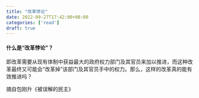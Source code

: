 ```yaml
---
title: "改革悖论"
date: 2022-09-27T17:42:00+08:00
categories: ['read']
draft: true
---
```


#### 什么是“改革悖论”？

即改革需要从现有体制中获益最大的政府权力部门及其官员来加以推进，而这种改革最终又可能会“改革掉”该部门及其官员手中的权力。那么，这样的改革真的能有效推进吗？


摘自包刚升《被误解的民主》